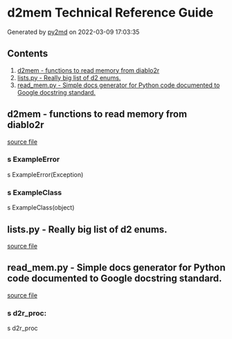 # d2mem Technical Reference Guide
Generated by [py2md](https://github.com/gbowerman/py2md) on 2022-03-09 17:03:35 

## Contents
1. [d2mem - functions to read memory from diablo2r](#d2mem---functions-to-read-memory-from-diablo2r)
2. [lists.py - Really big list of d2 enums.](#listspy---really-big-list-of-d2-enums)
3. [read_mem.py - Simple docs generator for Python code documented to Google docstring standard.](#read_mempy---simple-docs-generator-for-python-code-documented-to-google-docstring-standard)
## d2mem - functions to read memory from diablo2r
[source file](./d2mem/d2mem.py)
### s ExampleError
s ExampleError(Exception)

### s ExampleClass
s ExampleClass(object)

## lists.py - Really big list of d2 enums.
[source file](./d2mem/lists.py)
## read_mem.py - Simple docs generator for Python code documented to Google docstring standard.
[source file](./d2mem/read_mem.py)
### s d2r_proc:

s d2r_proc

